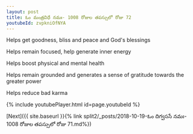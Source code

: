 ```yaml
---
layout: post
title: ఓం మంత్రవిధే నమః- 1008 రోజుల తపస్సులో రోజు 72
youtubeId: zvpkniOfNYA
---
```

 
 
Helps get goodness, bliss and peace and God's blessings
 
Helps remain focused, help generate inner energy 
 
Helps boost physical and mental health 
 
Helps remain grounded and generates a sense of gratitude towards the greater power 
 
Helps reduce bad karma
 
 
 
 


{% include youtubePlayer.html id=page.youtubeId %}
 
[Next]({{ site.baseurl }}{% link  split2/_posts/2018-10-19-ఓం దిగ్వససే నమః- 1008 రోజుల తపస్సులో రోజు 71.md%})
 
